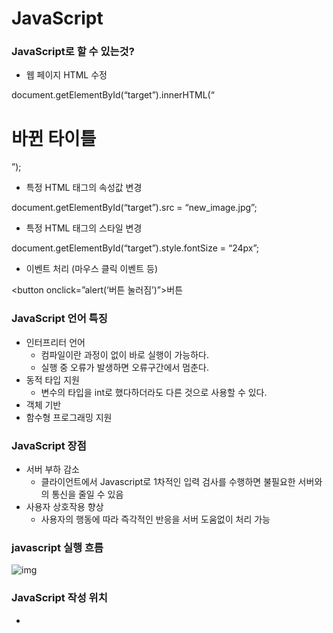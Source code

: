 # JavaScript

### JavaScript로 할 수 있는것?

- 웹 페이지 HTML 수정

document.getElementById(“target”).innerHTML(“<h1>바뀐 타이틀</h1>”);

- 특정 HTML 태그의 속성값 변경

document.getElementById(“target”).src = “new_image.jpg”;

- 특정 HTML 태그의 스타일 변경

document.getElementById(“target”).style.fontSize = “24px”;

- 이벤트 처리 (마우스 클릭 이벤트 등)

<button onclick=”alert(‘버튼 눌러짐’)”>버튼</button>



###  JavaScript 언어 특징

- 인터프리터 언어
  - 컴파일이란 과정이 없이 바로 실행이 가능하다.
  - 실행 중 오류가 발생하면 오류구간에서 멈춘다.
- 동적 타입 지원
  - 변수의 타입을 int로 했다하더라도 다른 것으로 사용할 수 있다.
- 객체 기반
- 함수형 프로그래밍 지원



### JavaScript 장점

- 서버 부하 감소
  - 클라이언트에서 Javascript로 1차적인 입력 검사를 수행하면 불필요한 서버와의 통신을 줄일 수 있음
- 사용자 상호작용 향상
  - 사용자의 행동에 따라 즉각적인 반응을 서버 도움없이 처리 가능



###  javascript 실행 흐름

![img](https://lh6.googleusercontent.com/RFoODNDOfPHu1y00_otW_rx7ZcudMpI4BI0DdZfYPePcss6YCqPgNVMmbO1BgXlz5x4ghRxh8Dt47n5cR9wHAwuP6aXMokUuFZfOIhLFX-X99Z1F07-G6MG-NSdKVo4reAp7q2Mz)

###  JavaScript 작성 위치

- <script>태그 안에 작성

- - html언어에 포함 되지 않기 때문에 script와 같은 태그 안에 묶어서 사용

  - <head>의 <script> 태그

  - <body>의 <script> 태그 

- Inline 작성

- - 태그의 이벤트 속성 (onclick=”function();”)
  - 링크 태그의 href 속성 (< a href="javascript:function()">함수실행</ a>)

- 외부 파일 작성

- -  js/script.js 파일 작성 후 
  -  <script src="js/script.js> 로 문서에 포함



### JavaScript var과 let

- var 로 변수를 선언하면

  - var test1=222;

  - {

    ​	var test1=345;

  - }

  - 위와 같이 코드 블록안에 새로운 변수를 선언했을 때 test1전역변수 자체를 바꿔버린다.

  - 이 부분이 다른 언어와의 차이점

- 이를 위해, let을 사용하면 같은 방식으로 사용하면 

  - let test1=222;

  - {

    ​	let test1=345;

  - }

  - 전역변수의 test1과 코드블럭의 test1은 다른 변수로 선언이 된다.

  - 다른 언어와 같은 방식으로 사용할 수 있다.

- var과 let모두

  - var test1=222;

  - function test(){

    ​	var test1=456;

  - }

  - 일 때 전역 변수와 지역변수로 할당되어 각각의 test1은 다른 변수로 볼 수 있다.

  - 여기서!

  - var test1=222;

  - function test(){

    ​	test1=456;

  - }

  - 과 같은 방식으로 사용하면 전역변수 test1의 값을 바꾸는 것이다.



### JavaScript  자료형

![img](https://lh5.googleusercontent.com/MJ2U6IPmvryEuNmvDQctnVSIoDFrqb5pZsdZooZjtbNF6sQxojwFxXEu9Rt5SLZisonUJqG1_EgIH6rVTVDQSXrtOoLwnzMrKSYiJHzRfKasyyOWo8OxDbLBRwkozcNJYxF6mMTp)

- JavaScript는 인터프리터 언어 이므로 변수를 선언할 때 타입을 따로 선언하지 않고 변수값에 무엇이 들어가느냐에 따라 자료형이 유동적으로 변경된다.



### JavaScript 형변환

![img](https://lh4.googleusercontent.com/2Gj2PMvn6GYTA8eNIVJ6w3nu8EqpODuspGX-8YlcvbXdhudIcjm716BvVZJv33L00yBmKmsII290wmJa6sVXHoJaxSA27_qXYtVuA2fxAx2N-FwMcWtRhBLwfSFhQUq6H8TF_kh-)

- 강제적으로 형변환을 할 수가 있다.